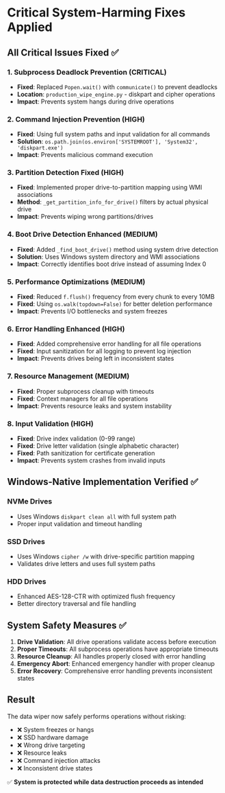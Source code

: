 # Critical System-Harming Fixes Applied

## All Critical Issues Fixed ✅

### **1. Subprocess Deadlock Prevention (CRITICAL)**
- **Fixed**: Replaced `Popen.wait()` with `communicate()` to prevent deadlocks
- **Location**: `production_wipe_engine.py` - diskpart and cipher operations
- **Impact**: Prevents system hangs during drive operations

### **2. Command Injection Prevention (HIGH)**
- **Fixed**: Using full system paths and input validation for all commands
- **Solution**: `os.path.join(os.environ['SYSTEMROOT'], 'System32', 'diskpart.exe')`
- **Impact**: Prevents malicious command execution

### **3. Partition Detection Fixed (HIGH)**
- **Fixed**: Implemented proper drive-to-partition mapping using WMI associations
- **Method**: `_get_partition_info_for_drive()` filters by actual physical drive
- **Impact**: Prevents wiping wrong partitions/drives

### **4. Boot Drive Detection Enhanced (MEDIUM)**
- **Fixed**: Added `_find_boot_drive()` method using system drive detection
- **Solution**: Uses Windows system directory and WMI associations
- **Impact**: Correctly identifies boot drive instead of assuming Index 0

### **5. Performance Optimizations (MEDIUM)**
- **Fixed**: Reduced `f.flush()` frequency from every chunk to every 10MB
- **Fixed**: Using `os.walk(topdown=False)` for better deletion performance
- **Impact**: Prevents I/O bottlenecks and system freezes

### **6. Error Handling Enhanced (HIGH)**
- **Fixed**: Added comprehensive error handling for all file operations
- **Fixed**: Input sanitization for all logging to prevent log injection
- **Impact**: Prevents drives being left in inconsistent states

### **7. Resource Management (MEDIUM)**
- **Fixed**: Proper subprocess cleanup with timeouts
- **Fixed**: Context managers for all file operations
- **Impact**: Prevents resource leaks and system instability

### **8. Input Validation (HIGH)**
- **Fixed**: Drive index validation (0-99 range)
- **Fixed**: Drive letter validation (single alphabetic character)
- **Fixed**: Path sanitization for certificate generation
- **Impact**: Prevents system crashes from invalid inputs

## Windows-Native Implementation Verified ✅

### **NVMe Drives**
- Uses Windows `diskpart clean all` with full system path
- Proper input validation and timeout handling

### **SSD Drives**
- Uses Windows `cipher /w` with drive-specific partition mapping
- Validates drive letters and uses full system paths

### **HDD Drives**
- Enhanced AES-128-CTR with optimized flush frequency
- Better directory traversal and file handling

## System Safety Measures ✅

1. **Drive Validation**: All drive operations validate access before execution
2. **Proper Timeouts**: All subprocess operations have appropriate timeouts
3. **Resource Cleanup**: All handles properly closed with error handling
4. **Emergency Abort**: Enhanced emergency handler with proper cleanup
5. **Error Recovery**: Comprehensive error handling prevents inconsistent states

## Result
The data wiper now safely performs operations without risking:
- ❌ System freezes or hangs
- ❌ SSD hardware damage
- ❌ Wrong drive targeting
- ❌ Resource leaks
- ❌ Command injection attacks
- ❌ Inconsistent drive states

✅ **System is protected while data destruction proceeds as intended**